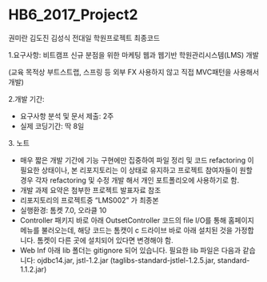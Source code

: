# HB6_2017_Project2
권미란 김도진 김성식 전대일 학원프로젝트 최종코드
<p>1.요구사항: 비트캠프 신규 분점을 위한 마케팅 웹과 웹기반 학원관리시스템(LMS) 개발</p>
<p>(교육 목적상 부트스트랩, 스프링 등 외부 FX 사용하지 않고 직접 MVC패턴을 사용해서 개발)</p>
<p>2.개발 기간:</p> 
<ul>
<li>요구사항 분석 및 문서 제출: 2주</li>
<li>실제 코딩기간: 딱 8일 </li>
</ul> 
<p>3. 노트</p>
<ul>
<li>매우 짧은 개발 기간에 기능 구현에만 집중하여 파일 정리 및 코드 refactoring 이 필요한 상태이나, 본 리포지토리는 이 상태로 유지하고 프로젝트 참여자들이 원할 경우 각자 refactoring 및 수정 개발 해서 개인 포트폴리오에 사용하기로 함.</li>
<li>개발 과제 요약은 첨부한 프로젝트 발표자료 참조</li>
<li>리포지토리의 프로젝트중 “LMS002” 가 최종본</li>
<li>실행환경: 톰켓 7.0, 오라클 10</li>
<li>Controller 패키지 바로 아래 OutsetController 코드의 file I/O를 통해 홈페이지 메뉴를 불러오는데, 해당 코드는 톰캣이 c 드라이브 바로 아래 설치된 것을 가정합니다. 톰켓이 다른 곳에 설치되어 있다면 변경해야 함.</li> 
<li>Web Inf 아래 lib 폴더는  gitignore 되어 있습니다. 필요한 lib 파일은 다음과 같습니다: ojdbc14.jar, jstl-1.2.jar (taglibs-standard-jstlel-1.2.5.jar, standard-1.1.2.jar)</li>    
</ul>
